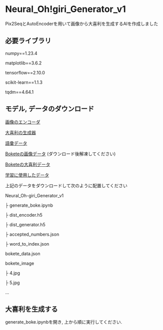 # Neural_Oh!giri_Generator_v1

Pix2SeqとAutoEncoderを用いて画像から大喜利を生成するAIを作成しました

## 必要ライブラリ

numpy==1.23.4

matplotlib==3.6.2

tensorflow==2.10.0

scikit-learn==1.1.3

tqdm==4.64.1
 

## モデル, データのダウンロード

[画像のエンコーダ](URL)

[大喜利の生成器](URL)

[語彙データ](URL)

[Boketeの画像データ](URL)
(ダウンロード後解凍してください)

[Boketeの大喜利データ](URL)

[学習に使用したデータ](https://drive.google.com/file/d/1G6HkNVT-OX7mhvutLt7HYuIU_k0a9JWm/view?usp=share_link)

上記のデータをダウンロードして次のように配置してください

Neural_Oh-giri_Generator_v1

├ generate_boke.ipynb

├ dist_encoder.h5

├ dist_generator.h5

├ accepted_numbers.json

├ word_to_index.json

bokete_data.json

bokete_image

├ 4.jpg

├ 5.jpg

...

## 大喜利を生成する

generate_boke.ipynbを開き, 上から順に実行してください.
